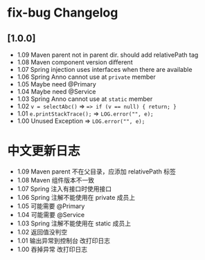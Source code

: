 <!-- Keep a Changelog guide -> https://keepachangelog.com -->

# fix-bug Changelog

## [1.0.0]

- 1.09 Maven parent not in parent dir. should add relativePath tag
- 1.08 Maven component version different
- 1.07 Spring injection uses interfaces when there are available
- 1.06 Spring Anno cannot use at `private` member
- 1.05 Maybe need @Primary
- 1.04 Maybe need @Service
- 1.03 Spring Anno cannot use at `static` member
- 1.02 `v = selectAbc()` => `=> if (v == null) { return; }`
- 1.01 `e.printStackTrace();` => `LOG.error("", e);`
- 1.00 Unused Exception => `LOG.error("", e);`

# 中文更新日志

- 1.09 Maven parent 不在父目录，应添加 relativePath 标签
- 1.08 Maven 组件版本不一致
- 1.07 Spring 注入有接口时使用接口
- 1.06 Spring 注解不能使用在 private 成员上
- 1.05 可能需要 @Primary
- 1.04 可能需要 @Service
- 1.03 Spring 注解不能使用在 static 成员上
- 1.02 返回值没判空
- 1.01 输出异常到控制台 改打印日志
- 1.00 吞掉异常 改打印日志